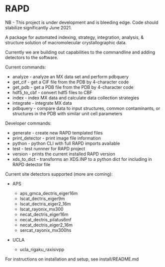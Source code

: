 # RAPD

NB - This project is under development and is bleeding edge. Code should stabilize significantly June 2021.

A package for automated indexing, strategy, integration, analysis, & structure solution of macromolecular crystallographic data.

Currently we are building out capabilities to the commandline and adding detectors to the software.

Current commands:

* analyze - analyze an MX data set and perform pdbquery
* get_cif - get a CIF file from the PDB by 4-character code
* get_pdb - get a PDB file from the PDB by 4-character code
* hdf5_to_cbf - convert hdf5 files to CBF
* index - index MX data and calculate data collection strategies
* integrate - integrate MX data
* pdbquery - compare data to input structures, common contaminants, or structures in the PDB with similar unit cell parameters

Developer commands:
* generate - create new RAPD templated files
* print_detector - print image file information
* python - python CLI with full RAPD imports available
* test - test runnner for RAPD project
* version - prints the current installed RAPD version
* xds_to_dict - transforms an XDS.INP to a python dict for including in RAPD detector file

Current site detectors supported (more are coming):  
- APS
    - aps_gmca_dectris_eiger16m
    - lscat_dectris_eiger9m
    - lscat_dectris_eiger2_16m
    - lscat_rayonix_mx300
    - necat_dectris_eiger16m
    - necat_dectris_pilatus6mf
    - necat_dectris_eiger2_16m
    - sercat_rayonix_mx300hs


- UCLA
    - ucla_rigaku_raxisivpp

For instructions on installation and setup, see install/README.md
